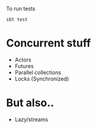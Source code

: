 To run tests

```
sbt test
```


# Concurrent stuff
- Actors
- Futures
- Parallel collections
- Locks (Synchronized)

# But also..
- Lazy/streams
